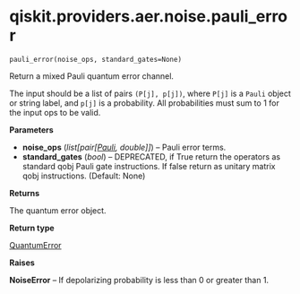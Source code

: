 # qiskit.providers.aer.noise.pauli\_error

<span id="undefined" />

`pauli_error(noise_ops, standard_gates=None)`

Return a mixed Pauli quantum error channel.

The input should be a list of pairs `(P[j], p[j])`, where `P[j]` is a `Pauli` object or string label, and `p[j]` is a probability. All probabilities must sum to 1 for the input ops to be valid.

**Parameters**

*   **noise\_ops** (*list\[pair\[*[*Pauli*](qiskit.quantum_info.Pauli#qiskit.quantum_info.Pauli "qiskit.quantum_info.Pauli")*, double]]*) – Pauli error terms.
*   **standard\_gates** (*bool*) – DEPRECATED, if True return the operators as standard qobj Pauli gate instructions. If false return as unitary matrix qobj instructions. (Default: None)

**Returns**

The quantum error object.

**Return type**

[QuantumError](qiskit.providers.aer.noise.QuantumError#qiskit.providers.aer.noise.QuantumError "qiskit.providers.aer.noise.QuantumError")

**Raises**

**NoiseError** – If depolarizing probability is less than 0 or greater than 1.
